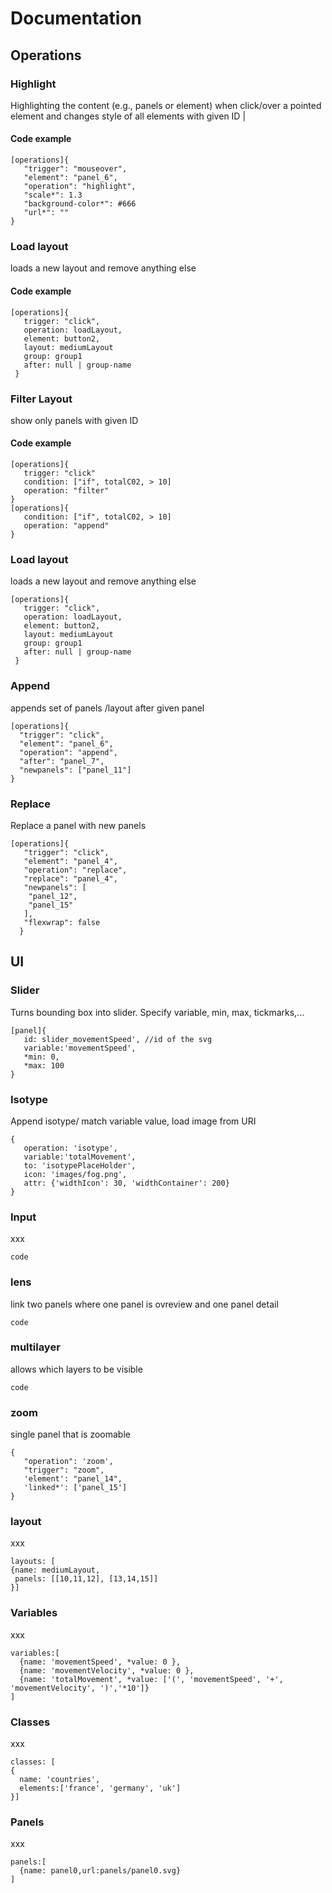 # Documentation 

## Operations

### Highlight

Highlighting the content (e.g., panels or element) when click/over a pointed element and changes style of all elements with given ID |

#### Code example
```
[operations]{
   "trigger": "mouseover",
   "element": "panel_6",
   "operation": "highlight",
   "scale*": 1.3
   "background-color*": #666
   "url*": ""
}
```
### Load layout
loads a new layout and remove anything else
#### Code example
```
[operations]{ 
   trigger: "click",
   operation: loadLayout,
   element: button2,
   layout: mediumLayout
   group: group1
   after: null | group-name
 }
 ```
 
 ### Filter Layout
 show only panels with given ID
 #### Code example
 ```
 [operations]{ 
    trigger: "click"    
    condition: ["if", totalC02, > 10]
    operation: "filter"
}
[operations]{   
    condition: ["if", totalC02, > 10]
    operation: "append"
}
```
### Load layout
loads a new layout and remove anything else
```
[operations]{ 
   trigger: "click",
   operation: loadLayout,
   element: button2,
   layout: mediumLayout
   group: group1
   after: null | group-name
 }
 ```
 ### Append
 appends set of panels /layout after given panel
 ```
 [operations]{
   "trigger": "click",
   "element": "panel_6",
   "operation": "append",
   "after": "panel_7",
   "newpanels": ["panel_11"]
}
```
### Replace
Replace a panel with new panels
```
[operations]{
   "trigger": "click",
   "element": "panel_4",
   "operation": "replace",
   "replace": "panel_4",
   "newpanels": [
    "panel_12",
    "panel_15"
   ],
   "flexwrap": false
  }
  ```
## UI

### Slider
Turns bounding box into slider. Specify variable, min, max, tickmarks,... 
```
[panel]{ 
   id: slider_movementSpeed', //id of the svg
   variable:'movementSpeed',
   *min: 0,
   *max: 100
}
```

### Isotype
Append isotype/ match variable value, load image from URI
```
{
   operation: 'isotype', 
   variable:'totalMovement',
   to: 'isotypePlaceHolder',
   icon: 'images/fog.png',
   attr: {'widthIcon': 30, 'widthContainer': 200}
}
```
### Input
xxx
```
code
```
### lens
link two panels where one panel is ovreview and one panel detail

```
code
```
### multilayer
allows which layers to be visible

```
code
```
### zoom 
single panel that is zoomable
```
{
   "operation": 'zoom', 
   "trigger": "zoom",
   'element': "panel_14",
   'linked*': ['panel_15']
}
```
### layout
xxx
```
layouts: [
{name: mediumLayout,
 panels: [[10,11,12], [13,14,15]]
}]
```
### Variables
xxx
```
variables:[
  {name: 'movementSpeed', *value: 0 },
  {name: 'movementVelocity', *value: 0 },
  {name: 'totalMovement', *value: ['(', 'movementSpeed', '+', 'movementVelocity', ')','*10']}
]
```

### Classes
xxx
```
classes: [
{
  name: 'countries',
  elements:['france', 'germany', 'uk']
}]
```
### Panels
xxx
```
panels:[
  {name: panel0,url:panels/panel0.svg}
]
```

  
